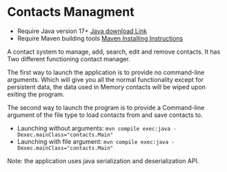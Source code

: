 # Contacts Managment

- Require Java version 17+ <a href="https://www.oracle.com/de/java/technologies/downloads/">Java download Link</a>
- Require Maven building tools <a href="https://maven.apache.org/install.html">Maven Installing Instructions</a>

A contact system to manage, add, search, edit and remove contacts. It has Two different functioning contact manager. 

The first way to launch the application is to provide no command-line arguments. Which will give you all the normal functionality except for persistent data, the data used in Memory contacts will be wiped upon exiting the program.

The second way to launch the program is to provide a Command-line argument of the file type to load contacts from and save contacts to. 

- Launching without arguments: `mvn compile exec:java -Dexec.mainClass="contacts.Main"`
- Launching with file argument: `mvn compile exec:java -Dexec.mainClass="contacts.Main"`


Note: the application uses java serialization and deserialization API.
